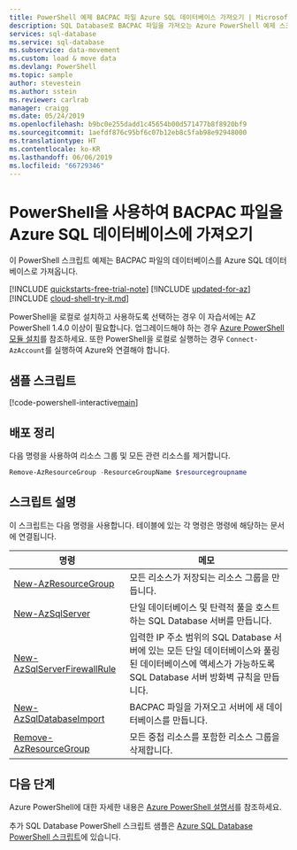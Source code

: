 ```yaml
---
title: PowerShell 예제 BACPAC 파일 Azure SQL 데이터베이스 가져오기 | Microsoft Docs
description: SQL Database로 BACPAC 파일을 가져오는 Azure PowerShell 예제 스크립트
services: sql-database
ms.service: sql-database
ms.subservice: data-movement
ms.custom: load & move data
ms.devlang: PowerShell
ms.topic: sample
author: stevestein
ms.author: sstein
ms.reviewer: carlrab
manager: craigg
ms.date: 05/24/2019
ms.openlocfilehash: b9bc0e255dadd1c45654b00d571477b8f8920bf9
ms.sourcegitcommit: 1aefdf876c95bf6c07b12eb8c5fab98e92948000
ms.translationtype: HT
ms.contentlocale: ko-KR
ms.lasthandoff: 06/06/2019
ms.locfileid: "66729346"
---
```

# <a name="use-powershell-to-import-a-bacpac-file-into-an-azure-sql-database"></a>PowerShell을 사용하여 BACPAC 파일을 Azure SQL 데이터베이스에 가져오기

이 PowerShell 스크립트 예제는 BACPAC 파일의 데이터베이스를 Azure SQL 데이터베이스로 가져옵니다.  

[!INCLUDE [quickstarts-free-trial-note](../../../includes/quickstarts-free-trial-note.md)]
[!INCLUDE [updated-for-az](../../../includes/updated-for-az.md)]
[!INCLUDE [cloud-shell-try-it.md](../../../includes/cloud-shell-try-it.md)]

PowerShell을 로컬로 설치하고 사용하도록 선택하는 경우 이 자습서에는 AZ PowerShell 1.4.0 이상이 필요합니다. 업그레이드해야 하는 경우 [Azure PowerShell 모듈 설치](/powershell/azure/install-az-ps)를 참조하세요. 또한 PowerShell을 로컬로 실행하는 경우 `Connect-AzAccount`를 실행하여 Azure와 연결해야 합니다.

## <a name="sample-script"></a>샘플 스크립트

[!code-powershell-interactive[main](../../../powershell_scripts/sql-database/import-from-bacpac/import-from-bacpac.ps1?highlight=20-21 "Create SQL Database")]

## <a name="clean-up-deployment"></a>배포 정리

다음 명령을 사용하여 리소스 그룹 및 모든 관련 리소스를 제거합니다.

```powershell
Remove-AzResourceGroup -ResourceGroupName $resourcegroupname
```

## <a name="script-explanation"></a>스크립트 설명

이 스크립트는 다음 명령을 사용합니다. 테이블에 있는 각 명령은 명령에 해당하는 문서에 연결됩니다.

| 명령 | 메모 |
|---|---|
| [New-AzResourceGroup](/powershell/module/az.resources/new-azresourcegroup) | 모든 리소스가 저장되는 리소스 그룹을 만듭니다. |
| [New-AzSqlServer](/powershell/module/az.sql/new-azsqlserver) | 단일 데이터베이스 및 탄력적 풀을 호스트하는 SQL Database 서버를 만듭니다. |
| [New-AzSqlServerFirewallRule](/powershell/module/az.sql/new-azsqlserverfirewallrule) | 입력한 IP 주소 범위의 SQL Database 서버에 있는 모든 단일 데이터베이스와 풀링된 데이터베이스에 액세스가 가능하도록 SQL Database 서버 방화벽 규칙을 만듭니다. |
| [New-AzSqlDatabaseImport](/powershell/module/az.sql/new-azsqldatabaseimport) | BACPAC 파일을 가져오고 서버에 새 데이터베이스를 만듭니다. |
| [Remove-AzResourceGroup](/powershell/module/az.resources/remove-azresourcegroup) | 모든 중첩 리소스를 포함한 리소스 그룹을 삭제합니다. |

## <a name="next-steps"></a>다음 단계

Azure PowerShell에 대한 자세한 내용은 [Azure PowerShell 설명서](/powershell/azure/overview)를 참조하세요.

추가 SQL Database PowerShell 스크립트 샘플은 [Azure SQL Database PowerShell 스크립트](../sql-database-powershell-samples.md)에 있습니다.
